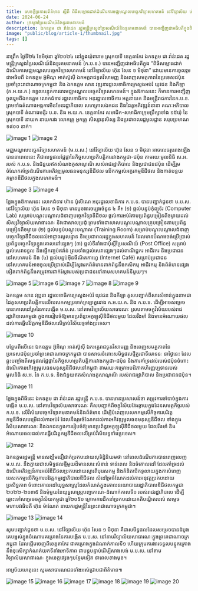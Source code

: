 ```yaml
---
title: សេចក្តីប្រកាសព័ត៌មាន ស្តីពី ពិធីសម្ពោធដាក់ដំណើរការមជ្ឈមណ្ឌលបច្ចេកវិទ្យាសហគមន៍ នៅវិទ្យាល័យ ហ៊ុន សែន ១ មិថុនា ក្នុងឃុំពារាម ស្រុកបាទី ខេត្តតាកែវ
date: 2024-06-24
author: ក្រសួងប្រៃសណីយ៍និងទូរគមនាគមន៍
description: ឯកឧត្ដម ជា វ៉ាន់ដេត រដ្ឋមន្ត្រីក្រសួងប្រៃសណីយ៍និងទូរគមនាគមន៍ បានអញ្ជើញជាអធិបតីក្នុងពិធីសម្ពោធដាក់ដំណើរការមជ្ឈមណ្ឌលបច្ចេកវិទ្យាសហគមន៍ នៅវិទ្យាល័យ ហ៊ុន សែន ១ មិថុនា។ ពិធីនេះប្រព្រឹត្តទៅនៅថ្ងៃទី២៤ ខែមិថុនា ឆ្នាំ២០២៤ ដោយមានការអញ្ជើញចូលរួមពីឯកអគ្គរាជទូតជប៉ុនប្រចាំកម្ពុជាផងដែរ។
image: "public/blog/article-1/thumbnail.jpg"
tags: []
---
```


នាព្រឹក ថ្ងៃទី២៤ ខែមិថុនា ឆ្នាំ២០២៤ នៅក្នុងឃុំពារាម ស្រុកបាទី ខេត្តតាកែវ ឯកឧត្ដម ជា វ៉ាន់ដេត រដ្ឋមន្ត្រីក្រសួងប្រៃសណីយ៍និងទូរគមនាគមន៍ (ក.ប.ទ.) បានអញ្ជើញជាអធិបតីក្នុង “ពិធីសម្ពោធដាក់ដំណើរការមជ្ឈមណ្ឌលបច្ចេកវិទ្យាសហគមន៍ នៅវិទ្យាល័យ ហ៊ុន សែន ១ មិថុនា” ដោយមានការចូលរួមជាអធិបពី ឯកឧត្តម អ៊ូអិណុ អាត់ស៊ូស៊ី ឯកអគ្គរាជទូតវិសាមញ្ញ និងពេញសមត្ថភាពនៃប្រទេសជប៉ុនប្រចាំព្រះរាជាណាចក្រកម្ពុជា និង ឯកឧត្តម សាន វឌ្ឍនារដ្ឋលេខាធិការក្រសួងអប់រំ យុវជន និងកីឡា (ក.អ.យ.ក.) ទទួលបន្ទុកការងារមជ្ឈមណ្ឌលបច្ចេកវិទ្យាសហគមន៍។ ក្នុងឱកាសនេះ ក៏មានការអញ្ជើញចូលរួមពីឯកឧត្តម លោកជំទាវ រដ្ឋលេខាធិការ អនុរដ្ឋលេខាធិការ អគ្គនាយក និងមន្ត្រីរាជការនៃក.ប.ទ. ព្រមទាំងតំណាងអង្គការមិនមែនរដ្ឋាភិបាល សហគ្រាសឯកជន និងដៃគូអភិវឌ្ឍន៍នានា គណៈអភិបាលស្រុកបាទី តំណាងមន្ទីរ ប.ទ. និង អ.យ.ក. ខេត្តតាកែវ សមាជិក-សមាជិកាក្រុមប្រឹក្សាទាំង ១៥ឃុំ នៃស្រុកបាទី នាយក នាយករង លោកគ្រូ អ្នកគ្រូ សិស្សានុសិស្ស និងប្រជាពលរដ្ឋមូលដ្ឋាន សរុបប្រមាណ ១៨០០ នាក់។

![image 1](/blog/article-1/image-1.jpg)
![image 2](/blog/article-1/image-2.jpg)

មជ្ឈមណ្ឌលបច្ចេកវិទ្យាសហគមន៍ (ម.ប.ស.) នៅវិទ្យាល័យ ហ៊ុន សែន ១ មិថុនា អាចលេចរូបរាងឡើងបាននាពេលនេះ គឺជាលទ្ធផលផ្លែផ្កានៃកិច្ចសហប្រតិបត្តិការរវាងកម្ពុជា-ជប៉ុន តាមរយៈមូលនិធិ ស.អ. របស់ ក.ប.ទ. និងជំនួយឥតសំណងគូសាណូណិ របស់រាជរដ្ឋាភិបាល និងប្រជាជនជប៉ុន ដើម្បីរួមចំណែកគាំទ្រដំណើរការអភិវឌ្ឍមូលធនមនុស្សឌីជីថល លើកកម្ពស់អក្ខរកម្មឌីជីថល និងកាត់បន្ថយគម្លាតឌីជីថលក្នុងសហគមន៍។

![image 3](/blog/article-1/image-3.jpg)
![image 4](/blog/article-1/image-4.jpg)

ថ្លែងក្នុងឱកាសនេះ លោកជំទាវ ហ៊ាន ប៉ូលីណេ អនុរដ្ឋលេខាធិការ ក.ប.ទ. បានបញ្ជាក់ជូនថា ម.ប.ស. នៅវិទ្យាល័យ ហ៊ុន សែន ១ មិថុនា មានមុខងារចម្បងចំនួន ៤ គឺ៖ (១) ផ្តល់បន្ទប់កុំព្យូទ័រ (Computer Lab) សម្រាប់បណ្តុះបណ្តាលជំនាញបច្ចេកវិទ្យាឌីជីថល ផ្តល់ការអប់រំតាមប្រព័ន្ធបង្រៀនពីចម្ងាយដល់សិស្សវិទ្យាល័យសាធារណៈ និងជាសាលប្រជុំ ព្រមទាំងជាសាលបណ្តុះបណ្តាលគ្រូបង្រៀនតាមប្រព័ន្ធបង្រៀនពីចម្ងាយ (២) ផ្តល់បន្ទប់បណ្តុះបណ្តាល (Training Room) សម្រាប់បណ្តុះបណ្តាលជំនាញបច្ចេកវិទ្យាឌីជីថលដល់អាជ្ញាធរមូលដ្ឋាន និងប្រជាពលរដ្ឋក្នុងសហគមន៍ ដែលមានបំណងចង់ប្រើប្រាស់ប្រព័ន្ធបច្ចេកវិទ្យាក្នុងគោលដៅផ្សេងៗ (៣) ផ្តល់ទីតាំងជាប៉ុស្តិ៍ប្រៃសណីយ៍ (Post Office) សម្រាប់ផ្តល់សេវាទទួល និងផ្ញើកញ្ចប់ឥវ៉ាន់ ព្រមទាំងផ្តល់សេវាផ្សេងៗដល់ពាណិជ្ជករ អាជីវករ និងប្រជាជននៅសហគមន៍ និង (៤) ផ្តល់បន្ទប់អ៊ីនធឺណិតកាហ្វេ (Internet Café) សម្រាប់ប្រជាជននៅសហគមន៍អាចចូលប្រើប្រាស់ដើម្បីស្វែងរកព័ត៌មានពាក់ព័ន្ធនឹងកសិកម្ម អាជីវកម្ម និងព័ត៌មានផ្សេងទៀតពាក់ព័ន្ធនឹងតម្រូវការជាក់ស្តែងរបស់ប្រជាជននៅតាមសហគមន៍នីមួយៗ។

![image 5](/blog/article-1/image-5.jpg)
![image 6](/blog/article-1/image-6.jpg)
![image 7](/blog/article-1/image-7.jpg)
![image 8](/blog/article-1/image-8.jpg)
![image 9](/blog/article-1/image-9.jpg)

ឯកឧត្តម សាន វឌ្ឍនា រដ្ឋលេខាធិការក្រសួងអប់រំ យុវជន និងកីឡា គូសបញ្ជាក់ពីសារសំខាន់ក្នុងនាមជាដៃគូសហប្រតិបត្តិការលើបេសកកម្មប្រទាក់ក្រឡាគ្នារវាង ក.អ.យ.ក. និង ក.ប.ទ. ដើម្បីអាចសម្រេចបានគោលដៅរួមនៃការបង្កើត ម.ប.ស. នៅតាមវិទ្យាល័យសាធារណៈ ស្របតាមចក្ខុវិស័យរបស់រាជរដ្ឋាភិបាលកម្ពុជា ក្នុងការរៀបចំឱ្យមានប្រព័ន្ធអេកូឡូស៊ីឌីជីថលមួយ ដែលរឹងមាំ និងមានអំណោយផលដល់ការធ្វើបរិវត្តកម្មឌីជីថលលើគ្រប់វិស័យទូទាំងប្រទេស។

![image 10](/blog/article-1/image-10.jpg)

បន្ថែមពីលើនេះ ឯកឧត្តម អ៊ូអិណុ អាត់ស៊ូស៊ី ឯកអគ្គរាជទូតវិសាមញ្ញ និងពេញសមត្ថភាពនៃប្រទេសជប៉ុនប្រចាំព្រះរាជាណាចក្រកម្ពុជា បានសាទរចំពោះសមិទ្ធផលថ្មីគួរជាទីមោទនៈ នាថ្ងៃនេះ ដែលឆ្លុះបញ្ចាំងពីលទ្ធផលផ្លែផ្កានៃកិច្ចសហប្រតិបតិ្តការរវាងកម្ពុជា-ជប៉ុន និងការគាំទ្រដល់របស់ជប៉ុនចំពោះដំណើរការអភិវឌ្ឍមូលធនមនុស្សឌីជីថលនៅកម្ពុជា តាមរយៈគម្រោងបដិភាគហិរញ្ញប្បទានរបស់មូលនិធិ ស.អ. នៃ ក.ប.ទ. និងជំនួយឥតសំណងគូសាណូណិ របស់រាជរដ្ឋាភិបាល និងប្រជាជនជប៉ុន។

![image 11](/blog/article-1/image-11.jpg)

ថ្លែងក្នុងពិធីនេះ ឯកឧត្តម ជា វ៉ាន់ដេត រដ្ឋមន្រ្តី ក.ប.ទ. បានមានប្រសាសន៍ថា តម្រូវការចាំបាច់ក្នុងការបង្កើត ម.ប.ស. នៅតាមវិទ្យាល័យសាធារណៈ គឺសបញ្ជាក់ពីចក្ខុវិស័យវែងឆ្ងាយក្នុងដែនសមត្ថកិច្ចរបស់ ក.ប.ទ. លើវិស័យបច្ចេកវិទ្យាគមនាគមន៍និងព័ត៌មាន ដើម្បីបំពេញបេសកកម្មលើកិច្ចការបរិវត្តកម្មឌីជីថលបម្រើដល់ការអប់រំ ដែលនឹងរួមចំណែកដល់ការអភិវឌ្ឍមូលធនមនុស្សឌីជីថល ទាំងក្នុងវិស័យសាធារណៈ និងឯកជនក្នុងការរៀបចំឱ្យមានប្រព័ន្ធអេកូឡូស៊ីឌីជីថលមួយ ដែលរឹងមាំ និងអំណោយផលដល់ការធ្វើបរិវត្តកម្មឌីជីថលលើគ្រប់វិស័យទូទាំងប្រទេស។

![image 12](/blog/article-1/image-12.jpg)

ឯកឧត្តមរដ្ឋមន្រ្តី មានសង្ឃឹមជឿជាក់ប្រកបដោយសុទិដ្ឋិនិយមថា នៅពេលដំណើរការបានពេញលេញ ម.ប.ស. នឹងក្លាយជាសមិទ្ធផលថ្មីមួយដ៏មានសារៈសំខាន់ ទាន់ពេល និងចំគោលដៅ ដែលគាំទ្រដល់ដំណើរអភិវឌ្ឍន៍ការអប់រំឌីជីថលប្រកបដោយស្មារតីបុរេសកម្ម និងគំនិតបើកទូលាយក្នុងការបំពេញបេសកកម្មលើកិច្ចការបរិវត្តកម្មរដ្ឋាភិបាលឌីជីថល សំដៅរួមចំណែកដល់ការអនុវត្តប្រកបដោយប្រសិទ្ធភាព ចំពោះគោលដៅយុទ្ធសាស្ត្រដែលកំណត់ក្នុងគោលនយោបាយរដ្ឋាភិបាលឌីជីថលកម្ពុជា ២០២២-២០៣៥ និងមុំមួយនៃយុទ្ធសាស្រ្តបញ្ចកោណ-ដំណាក់កាលទី១ របស់រាជរដ្ឋាភិបាល ដើម្បីឆ្ពោះទៅសម្រេចចក្ខុវិស័យកម្ពុជា ឆ្នាំ២០៥០ ក្រោមការដឹកនាំប្រកបដោយគតិបណ្ឌិតរបស់ សម្តេចមហាបវរធិបតី ហ៊ុន ម៉ាណែត នាយករដ្ឋមន្ត្រីនៃព្រះរាជាណាចក្រកម្ពុជា។

![image 13](/blog/article-1/image-13.jpg)
![image 14](/blog/article-1/image-14.jpg)

សូមបញ្ជាក់ជូនថា ម.ប.ស. នៅវិទ្យាល័យ ហ៊ុន សែន ១ មិថុនា គឺជាសមិទ្ធផលដែលសម្រេចបានដំបូងគេបង្អស់ក្នុងចំណោមគម្រោងនៃការបង្កើត ម.ប.ស. នៅតាមវិទ្យាល័យសាធារណៈក្នុងព្រះរាជាណាចក្រកម្ពុជា ដែលផ្ដើមចេញពីខេត្តតាកែវ ជាគម្រោងក្នុងដំណាក់កាលទី១ ហើយក្រុមការងារទទួលបន្ទុកគ្រោងនឹងចុះសិក្សាកំណត់យកទីតាំងអាទិភាព ជាបន្ដបន្ទាប់ដើម្បីសាងសង់ ម.ប.ស. នៅតាមវិទ្យាល័យសាធារណៈ ក្នុងខេត្តផ្សេងៗបន្ថែមទៀត នាពេលខាងមុខ។

អាស្រ័យហេតុនេះ សូមសាធារណជនទាំងអស់ជ្រាបជាព័ត៌មាន៕

![image 15](/blog/article-1/image-15.jpg)
![image 16](/blog/article-1/image-16.jpg)
![image 17](/blog/article-1/image-17.jpg)
![image 18](/blog/article-1/image-18.jpg)
![image 19](/blog/article-1/image-19.jpg)
![image 20](/blog/article-1/image-20.jpg)
